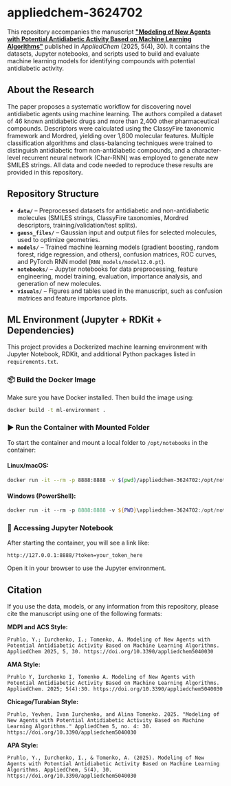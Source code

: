 # appliedchem-3624702

This repository accompanies the manuscript [**"Modeling of New Agents with Potential Antidiabetic Activity Based on Machine Learning Algorithms"**](https://www.mdpi.com/2673-9623/5/4/30) published in *AppliedChem* (2025, 5(4), 30). It contains the datasets, Jupyter notebooks, and scripts used to build and evaluate machine learning models for identifying compounds with potential antidiabetic activity.

## About the Research

The paper proposes a systematic workflow for discovering novel antidiabetic agents using machine learning. The authors compiled a dataset of 46 known antidiabetic drugs and more than 2,400 other pharmaceutical compounds. Descriptors were calculated using the ClassyFire taxonomic framework and Mordred, yielding over 1,800 molecular features. Multiple classification algorithms and class-balancing techniques were trained to distinguish antidiabetic from non-antidiabetic compounds, and a character-level recurrent neural network (Char-RNN) was employed to generate new SMILES strings. All data and code needed to reproduce these results are provided in this repository.

## Repository Structure

- **`data/`** – Preprocessed datasets for antidiabetic and non-antidiabetic molecules (SMILES strings, ClassyFire taxonomies, Mordred descriptors, training/validation/test splits).
- **`gauss_files/`** – Gaussian input and output files for selected molecules, used to optimize geometries.
- **`models/`** – Trained machine learning models (gradient boosting, random forest, ridge regression, and others), confusion matrices, ROC curves, and PyTorch RNN model (`RNN_models/model12.0.pt`).
- **`notebooks/`** – Jupyter notebooks for data preprocessing, feature engineering, model training, evaluation, importance analysis, and generation of new molecules.
- **`visuals/`** – Figures and tables used in the manuscript, such as confusion matrices and feature importance plots.

## ML Environment (Jupyter + RDKit + Dependencies)

This project provides a Dockerized machine learning environment with Jupyter Notebook, RDKit, and additional Python packages listed in `requirements.txt`.

### 📦 Build the Docker Image

Make sure you have Docker installed. Then build the image using:

```bash
docker build -t ml-environment .
```

### ▶️ Run the Container with Mounted Folder

To start the container and mount a local folder to `/opt/notebooks` in the container:

#### Linux/macOS:
```bash
docker run -it --rm -p 8888:8888 -v $(pwd)/appliedchem-3624702:/opt/notebooks ml-environment
```

#### Windows (PowerShell):
```powershell
docker run -it --rm -p 8888:8888 -v ${PWD}\appliedchem-3624702:/opt/notebooks ml-environment
```

### 📓 Accessing Jupyter Notebook

After starting the container, you will see a link like:

```
http://127.0.0.1:8888/?token=your_token_here
```

Open it in your browser to use the Jupyter environment.

## Citation

If you use the data, models, or any information from this repository, please cite the manuscript using one of the following formats:

**MDPI and ACS Style:**
```
Pruhlo, Y.; Iurchenko, I.; Tomenko, A. Modeling of New Agents with Potential Antidiabetic Activity Based on Machine Learning Algorithms. AppliedChem 2025, 5, 30. https://doi.org/10.3390/appliedchem5040030
```

**AMA Style:**
```
Pruhlo Y, Iurchenko I, Tomenko A. Modeling of New Agents with Potential Antidiabetic Activity Based on Machine Learning Algorithms. AppliedChem. 2025; 5(4):30. https://doi.org/10.3390/appliedchem5040030
```

**Chicago/Turabian Style:**
```
Pruhlo, Yevhen, Ivan Iurchenko, and Alina Tomenko. 2025. "Modeling of New Agents with Potential Antidiabetic Activity Based on Machine Learning Algorithms." AppliedChem 5, no. 4: 30. https://doi.org/10.3390/appliedchem5040030
```

**APA Style:**
```
Pruhlo, Y., Iurchenko, I., & Tomenko, A. (2025). Modeling of New Agents with Potential Antidiabetic Activity Based on Machine Learning Algorithms. AppliedChem, 5(4), 30. https://doi.org/10.3390/appliedchem5040030
```


